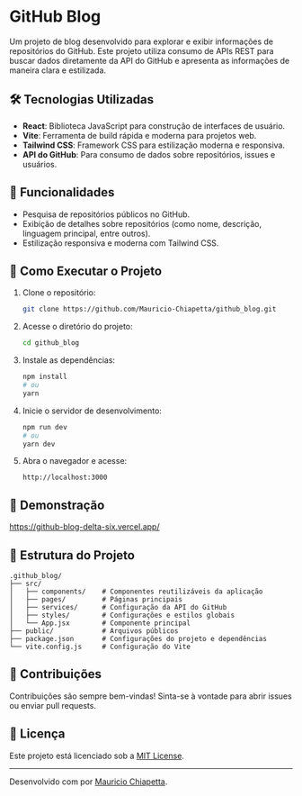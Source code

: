 # GitHub Blog

Um projeto de blog desenvolvido para explorar e exibir informações de repositórios do GitHub. Este projeto utiliza consumo de APIs REST para buscar dados diretamente da API do GitHub e apresenta as informações de maneira clara e estilizada.

## 🛠 Tecnologias Utilizadas

- **React**: Biblioteca JavaScript para construção de interfaces de usuário.
- **Vite**: Ferramenta de build rápida e moderna para projetos web.
- **Tailwind CSS**: Framework CSS para estilização moderna e responsiva.
- **API do GitHub**: Para consumo de dados sobre repositórios, issues e usuários.

## 📑 Funcionalidades

- Pesquisa de repositórios públicos no GitHub.
- Exibição de detalhes sobre repositórios (como nome, descrição, linguagem principal, entre outros).
- Estilização responsiva e moderna com Tailwind CSS.

## 🚀 Como Executar o Projeto

1. Clone o repositório:
   ```bash
   git clone https://github.com/Mauricio-Chiapetta/github_blog.git
   ```

2. Acesse o diretório do projeto:
   ```bash
   cd github_blog
   ```

3. Instale as dependências:
   ```bash
   npm install
   # ou
   yarn
   ```

4. Inicie o servidor de desenvolvimento:
   ```bash
   npm run dev
   # ou
   yarn dev
   ```

5. Abra o navegador e acesse:
   ```
   http://localhost:3000
   ```

## 🌟 Demonstração

https://github-blog-delta-six.vercel.app/

## 📂 Estrutura do Projeto

```
.github_blog/
├── src/
│   ├── components/    # Componentes reutilizáveis da aplicação
│   ├── pages/         # Páginas principais
│   ├── services/      # Configuração da API do GitHub
│   ├── styles/        # Configurações e estilos globais
│   └── App.jsx        # Componente principal
├── public/            # Arquivos públicos
├── package.json       # Configurações do projeto e dependências
└── vite.config.js     # Configuração do Vite
```

## 🤝 Contribuições

Contribuições são sempre bem-vindas! Sinta-se à vontade para abrir issues ou enviar pull requests.

## 📜 Licença

Este projeto está licenciado sob a [MIT License](./LICENSE).

---

Desenvolvido com por [Mauricio Chiapetta](https://github.com/Mauricio-Chiapetta).
